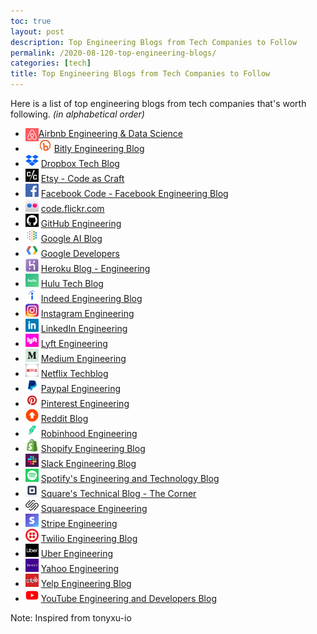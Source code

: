 ```yaml
---
toc: true
layout: post
description: Top Engineering Blogs from Tech Companies to Follow
permalink: /2020-08-120-top-engineering-blogs/
categories: [tech]
title: Top Engineering Blogs from Tech Companies to Follow
---
```


Here is a list of top engineering blogs from tech companies that's worth following.
_(in alphabetical order)_

- <img src = "../images/airbnb.png" width="21px" align="left" /> [  Airbnb Engineering & Data Science](https://medium.com/airbnb-engineering)
- <img src="../images/bitly.png" width="21px"> [Bitly Engineering Blog](https://word.bitly.com/)
- <img src="../images/dropbox.png" width="21px"> [Dropbox Tech Blog](https://dropboxtechblog.wordpress.com/)
- <img src="../images/etsy.png" width="21px"> [Etsy - Code as Craft](https://codeascraft.com/)
- <img src="../images/facebook.png" width="21px"> [Facebook Code - Facebook Engineering Blog](https://code.fb.com/)
- <img src="../images/flickr.png" width="21px"> [code.flickr.com](http://code.flickr.net/)
- <img src="../images/github.png" width="21px"> [GitHub Engineering](https://githubengineering.com/)
- <img src="../images/google-ai.png" width="21px"> [Google AI Blog](https://ai.googleblog.com/)
- <img src="../images/google-developers.png" width="21px"> [Google Developers](https://medium.com/google-developers)
- <img src="../images/heroku.png" width="21px"> [Heroku Blog - Engineering](https://blog.heroku.com/engineering)
- <img src="../images/hulu.png" width="21px"> [Hulu Tech Blog](https://medium.com/hulu-tech-blog)
- <img src="../images/indeed.png" width="21px"> [Indeed Engineering Blog](https://engineering.indeedblog.com/blog/)
- <img src="../images/instagram.png" width="21px"> [Instagram Engineering](https://medium.com/@InstagramEng)
- <img src="../images/linkedin.png" width="21px"> [LinkedIn Engineering](https://engineering.linkedin.com/)
- <img src="../images/lyft.png" width="21px"> [Lyft Engineering](https://eng.lyft.com/)
- <img src="../images/medium.png" width="21px"> [Medium Engineering](https://medium.engineering/)
- <img src="../images/netflix.png" width="21px"> [Netflix Techblog](https://medium.com/netflix-techblog)
- <img src="../images/paypal.png" width="21px"> [Paypal Engineering](https://www.paypal-engineering.com/)
- <img src="../images/pinterest.png" width="21px"> [Pinterest Engineering](https://medium.com/@Pinterest_Engineering)
- <img src="../images/reddit.png" width="21px"> [Reddit Blog](https://redditblog.com/)
- <img src="../images/robinhood.png" width="21px"> [Robinhood Engineering](https://robinhood.engineering/)
- <img src="../images/shopify.png" width="21px"> [Shopify Engineering Blog](https://shopifyengineering.myshopify.com/blogs/engineering)
- <img src="../images/slack.png" width="21px"> [Slack Engineering Blog](https://slack.engineering/)
- <img src="../images/spotify.png" width="21px"> [Spotify's Engineering and Technology Blog](https://labs.spotify.com/)
- <img src="../images/square.png" width="21px"> [Square's Technical Blog - The Corner](https://medium.com/square-corner-blog)
- <img src="../images/squarespace.png" width="21px"> [Squarespace Engineering](https://engineering.squarespace.com/)
- <img src="../images/stripe.png" width="21px"> [Stripe Engineering](https://stripe.com/blog/engineering)
- <img src="../images/twilio.png" width="21px"> [Twilio Engineering Blog](https://www.twilio.com/engineering/)
- <img src="../images/uber.png" width="21px"> [Uber Engineering](https://eng.uber.com/)
- <img src="../images/yahoo.png" width="21px"> [Yahoo Engineering](https://yahooeng.tumblr.com/)
- <img src="../images/yelp.png" width="21px"> [Yelp Engineering Blog](https://engineeringblog.yelp.com/)
- <img src="../images/youtube.png" width="21px"> [YouTube Engineering and Developers Blog](https://youtube-eng.googleblog.com/)

Note: Inspired from tonyxu-io